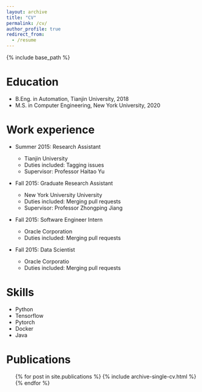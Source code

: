 ```yaml
---
layout: archive
title: "CV"
permalink: /cv/
author_profile: true
redirect_from:
  - /resume
---
```


{% include base_path %}

Education
======
* B.Eng. in Automation, Tianjin University, 2018
* M.S. in Computer Engineering, New York University, 2020

Work experience
======
* Summer 2015: Research Assistant
  * Tianjin University
  * Duties included: Tagging issues
  * Supervisor: Professor Haitao Yu

* Fall 2015: Graduate Research Assistant
  * New York University University
  * Duties included: Merging pull requests
  * Supervisor: Professor Zhongping Jiang

* Fall 2015: Software Engineer Intern
  * Oracle Corporation
  * Duties included: Merging pull requests

* Fall 2015: Data Scientist
  * Oracle Corporatio
  * Duties included: Merging pull requests
  
Skills
======
* Python
* Tensorflow
* Pytorch
* Docker
* Java

Publications
======
  <ul>{% for post in site.publications %}
    {% include archive-single-cv.html %}
  {% endfor %}</ul>
  
<!-- Talks
======
  <ul>{% for post in site.talks %}
    {% include archive-single-talk-cv.html %}
  {% endfor %}</ul>
  
Teaching
======
  <ul>{% for post in site.teaching %}
    {% include archive-single-cv.html %}
  {% endfor %}</ul>
  
Service and leadership
======
* Currently signed in to 43 different slack teams -->

